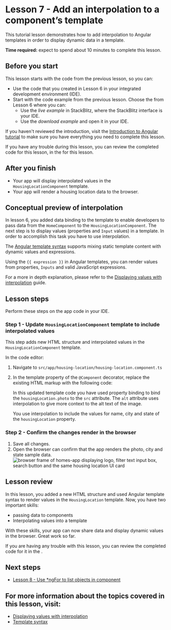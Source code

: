 # Lesson 7 - Add an interpolation to a component’s template

This tutorial lesson demonstrates how to add interpolation to Angular templates in order to display dynamic data in a template.

**Time required:** expect to spend about 10 minutes to complete this lesson.

## Before you start

This lesson starts with the code from the previous lesson, so you can:

-   Use the code that you created in Lesson 6 in your integrated development environment (IDE).
-   Start with the code example from the previous lesson. Choose the <live-example name="first-app-lesson-06"></live-example> from Lesson 6 where you can:
    -   Use the _live example_ in StackBlitz, where the StackBlitz interface is your IDE.
    -   Use the _download example_ and open it in your IDE.

If you haven't reviewed the introduction, visit the [Introduction to Angular tutorial](tutorial/first-app) to make sure you have everything you need to complete this lesson.

If you have any trouble during this lesson, you can review the completed code for this lesson, in the <live-example></live-example> for this lesson.

## After you finish

-   Your app will display interpolated values in the `HousingLocationComponent` template.
-   Your app will render a housing location data to the browser.

## Conceptual preview of interpolation

In lesson 6, you added data binding to the template to enable developers to pass data from the `HomeComponent` to the `HousingLocationComponent`. The next step is to display values (properties and `Input` values) in a template. In order to accomplish this task you have to use interpolation.

The [Angular template syntax](guide/template-syntax) supports mixing static template content with dynamic values and expressions.

Using the `{{ expression }}` in Angular templates, you can render values from properties, `Inputs` and valid JavaScript expressions.

For a more in depth explanation, please refer to the [Displaying values with interpolation](guide/interpolation) guide.

## Lesson steps

Perform these steps on the app code in your IDE.

### Step 1 - Update `HousingLocationComponent` template to include interpolated values

This step adds new HTML structure and interpolated values in the `HousingLocationComponent` template.

In the code editor:

1.  Navigate to `src/app/housing-location/housing-location.component.ts`
1.  In the template property of the `@Component` decorator, replace the existing HTML markup with the following code:

    <code-example header="Update HousingLocationComponent template" path="first-app-lesson-07/src/app/housing-location/housing-location.component.ts" region="add-listing-details"></code-example>

    In this updated template code you have used property binding to bind the `housingLocation.photo` to the `src` attribute. The `alt` attribute uses interpolation to give more context to the alt text of the image.

    You use interpolation to include the values for name, city and state of the `housingLocation` property.

### Step 2 - Confirm the changes render in the browser

1.  Save all changes.
1.  Open the browser can confirm that the app renders the photo, city and state sample data.
    <section class="lightbox">
    <img alt="browser frame of homes-app displaying logo, filter text input box, search button and the same housing location UI card" src="generated/images/guide/faa/homes-app-lesson-07-step-2.png">
    </section>

## Lesson review

In this lesson, you added a new HTML structure and used Angular template syntax to render values in the `HousingLocation` template. Now, you have two important skills:

-   passing data to components
-   Interpolating values into a template

With these skills, your app can now share data and display dynamic values in the browser. Great work so far.

If you are having any trouble with this lesson, you can review the completed code for it in the <live-example></live-example>.

## Next steps

-   [Lesson 8 - Use \*ngFor to list objects in component](tutorial/first-app/first-app-lesson-08)

## For more information about the topics covered in this lesson, visit:

-   [Displaying values with interpolation](/guide/interpolation)
-   [Template syntax](guide/template-syntax)
